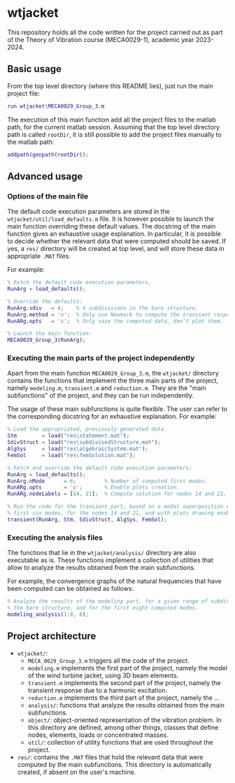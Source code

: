 # wtjacket

This repository holds all the code written for the project carried out as part
of the Theory of Vibration course (MECA0029-1), academic year 2023-2024.

## Basic usage

From the top level directory (where this README lies), just run the main project
file:
```matlab
run wtjacket\MECA0029_Group_3.m
```
The execution of this main function add all the project files to the matlab
path, for the current matlab session. Assuming that the top level directory path
is called `rootDir`, it is still possible to add the project files manually to
the matlab path:
```matlab
addpath(genpath(rootDir));
```

## Advanced usage

### Options of the main file

The default code execution parameters are stored in the
`wtjacket/util/load_defaults.m` file.
It is however possible to launch the main function overriding these default
values.
The docstring of the main function gives an exhaustive usage explanation.
In particular, it is possible to decide whether the relevant data that were
computed should be saved. If yes, a `res/` directory will be created at top
level, and will store these data in appropriate `.MAT` files.

For example:
```matlab
% Fetch the default code execution parameters.
RunArg = load_defaults();

% Override the defaults:
RunArg.sdiv   = 4;    % 4 subdivisions in the bare structure,
RunArg.method = 'n';  % Only use Newmark to compute the transient response.
RunARg.opts   = 's';  % Only save the computed data, don't plot them.

% Launch the main function.
MECA0029_Group_3(RunArg);
```

### Executing the main parts of the project independently

Apart from the main function `MECA0029_Group_3.m`, the `wtjacket/`
directory contains the functions that implement the three main parts of the
project, namely `modeling.m`, `transient.m` and `reduction.m`. They are the
"main subfunctions" of the project, and they can be run independently.

The usage of these main subfunctions is quite flexible. The user can refer to
the corresponding docstring for an exhaustive explanation.
For example:
```matlab
% Load the appropriated, previously generated data.
Stm        = load("res\statement.mat");
SdivStruct = load("res\subdivisedStructure.mat");
AlgSys     = load("res\algebraicSystem.mat");
FemSol     = load("res\femSolution.mat");

% Fetch and override the default code execution parameters:
RunArg = load_defaults();
RunArg.nMode      = 6;         % Number of computed first modes.
RunARg.opts       = 'p';       % Enable plots creation.
RunARg.nodeLabels = [14, 21];  % Compute solution for nodes 14 and 21.

% Run the code for the transient part, based on a modal superposition of the
% first six modes, for the nodes 14 and 21, and with plots drawing enabled.
transient(RunArg, Stm, SdivStruct, AlgSys, FemSol);
```

### Executing the analysis files

The functions that lie in the `wtjacket/analysis/` directory are also executable
as is. These functions implement a collection of utilities that allow to analyze
the results obtained from the main subfunctions.

For example, the convergence graphs of the natural frequencies that have been
computed can be obtained as follows:
```matlab
% Analyze the results of the modeling part, for a given range of subdivisions in
% the bare structure, and for the first eight computed modes.
modeling_analysis(1:8, 8);
```

## Project architecture

- `wtjacket/`:
  - `MECA_0029_Group_3.m` triggers all the code of the project.
  - `modeling.m` implements the first part of the project, namely the model of
    the wind turbine jacket, using 3D beam elements.
  - `transient.m` implements the second part of the project, namely the
    transient response due to a harmonic excitation.
  - `reduction.m` implements the third part of the project, namely the ...
  - `analysis/`: functions that analyze the results obtained from the main
    subfunctions.
  - `object/`: object-oriented representation of the vibration problem. In this
    directory are defined, among other things, classes that define nodes,
    elements, loads or concentrated masses.
  - `util/`: collection of utility functions that are used throughout the
    project.
- `res/`: contains the `.MAT` files that hold the relevant data that were
  computed by the main subfunctions. This directory is automatically created,
  if absent on the user's machine.
